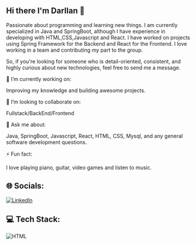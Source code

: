 ## Hi there I'm Darllan 👋

Passionate about programming and learning new things. I am currently specialized in Java and SpringBoot, although I have experience in developing with HTML,CSS,Javascript and React. I have worked on projects using Spring Framework for the Backend and React for the Frontend. I love working in a team and contributing my part to the group.

So, if you're looking for someone who is detail-oriented, consistent, and highly curious about new technologies, feel free to send me a message.


🔭 I’m currently working on:

Improving my knowledge and building awesome projects.
  

👯 I’m looking to collaborate on:

Fullstack/BackEnd/Frontend

  
 💬 Ask me about:
 
Java, SpringBoot, Javascript, React, HTML, CSS, Mysql, and any general software development questions.

  
⚡ Fun fact:

I love playing piano, guitar, video games and listen to music.



## 🌐 Socials:

[![LinkedIn](https://img.shields.io/badge/LinkedIn-1E90FF?style=flat&logo=linkedin&logoColor=white)](https://www.linkedin.com/in/darllan-almeida-695a54275/)

## 💻 Tech Stack:

![HTML](https://badgen.net/badge/HTML-E34F26?icon=html)


